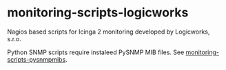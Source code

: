 # monitoring-scripts-logicworks

Nagios based scripts for Icinga 2 monitoring developed by Logicworks, s.r.o.

Python SNMP scripts require instaleed PySNMP MIB files.
See [monitoring-scripts-pysnmpmibs](https://github.com/EtneteraLogicworks/monitoring-scripts-pysnmpmibs).
